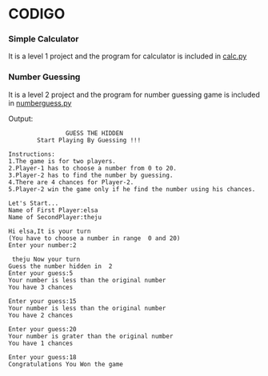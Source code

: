 # CODIGO
### Simple Calculator 
It is a level 1 project and the program for calculator is included in [calc.py](https://github.com/Duethyem02/CODIGO_Project/blob/main/calc.py)

### Number Guessing 
It is a level 2 project and the program for number guessing game is included in [numberguess.py](https://github.com/Duethyem02/CODIGO_Project/blob/main/numberguess.py)

Output:
```
                GUESS THE HIDDEN
        Start Playing By Guessing !!!

Instructions:
1.The game is for two players.
2.Player-1 has to choose a number from 0 to 20.
3.Player-2 has to find the number by guessing.
4.There are 4 chances for Player-2.
5.Player-2 win the game only if he find the number using his chances.

Let's Start...
Name of First Player:elsa
Name of SecondPlayer:theju

Hi elsa,It is your turn
(You have to choose a number in range  0 and 20)
Enter your number:2 

 theju Now your turn
Guess the number hidden in  2
Enter your guess:5
Your number is less than the original number
You have 3 chances

Enter your guess:15
Your number is less than the original number
You have 2 chances

Enter your guess:20
Your number is grater than the original number
You have 1 chances

Enter your guess:18
Congratulations You Won the game
```
